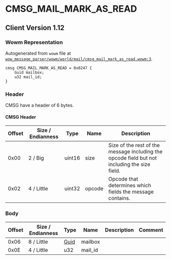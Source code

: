# CMSG_MAIL_MARK_AS_READ

## Client Version 1.12

### Wowm Representation

Autogenerated from `wowm` file at [`wow_message_parser/wowm/world/mail/cmsg_mail_mark_as_read.wowm:3`](https://github.com/gtker/wow_messages/tree/main/wow_message_parser/wowm/world/mail/cmsg_mail_mark_as_read.wowm#L3).
```rust,ignore
cmsg CMSG_MAIL_MARK_AS_READ = 0x0247 {
    Guid mailbox;
    u32 mail_id;
}
```
### Header

CMSG have a header of 6 bytes.

#### CMSG Header

| Offset | Size / Endianness | Type   | Name   | Description |
| ------ | ----------------- | ------ | ------ | ----------- |
| 0x00   | 2 / Big           | uint16 | size   | Size of the rest of the message including the opcode field but not including the size field.|
| 0x02   | 4 / Little        | uint32 | opcode | Opcode that determines which fields the message contains.|

### Body

| Offset | Size / Endianness | Type | Name | Description | Comment |
| ------ | ----------------- | ---- | ---- | ----------- | ------- |
| 0x06 | 8 / Little | [Guid](../spec/packed-guid.md) | mailbox |  |  |
| 0x0E | 4 / Little | u32 | mail_id |  |  |

